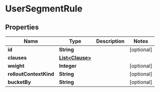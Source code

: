 

# UserSegmentRule


## Properties

| Name | Type | Description | Notes |
|------------ | ------------- | ------------- | -------------|
|**id** | **String** |  |  [optional] |
|**clauses** | [**List&lt;Clause&gt;**](Clause.md) |  |  |
|**weight** | **Integer** |  |  [optional] |
|**rolloutContextKind** | **String** |  |  [optional] |
|**bucketBy** | **String** |  |  [optional] |




